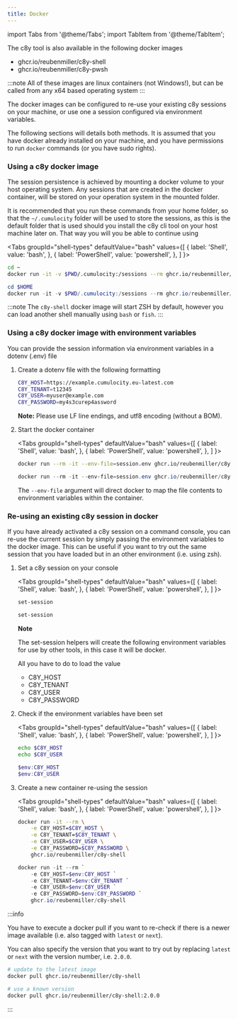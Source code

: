 ```yaml
---
title: Docker
---
```


import Tabs from '@theme/Tabs';
import TabItem from '@theme/TabItem';

The c8y tool is also available in the following docker images

* ghcr.io/reubenmiller/c8y-shell
* ghcr.io/reubenmiller/c8y-pwsh

:::note
All of these images are linux containers (not Windows!), but can be called from any x64 based operating system
:::

The docker images can be configured to re-use your existing c8y sessions on your machine, or use one a session configured via environment variables.

The following sections will details both methods. It is assumed that you have docker already installed on your machine, and you have permissions to run `docker` commands (or you have sudo rights).

### Using a c8y docker image

The session persistence is achieved by mounting a docker volume to your host operating system. Any sessions that are created in the docker container, will be stored on your operation system in the mounted folder.

It is recommended that you run these commands from your home folder, so that the `~/.cumulocity` folder will be used to store the sessions, as this is the default folder that is used should you install the c8y cli tool on your host machine later on. That way you will you be able to continue using 


<Tabs
  groupId="shell-types"
  defaultValue="bash"
  values={[
    { label: 'Shell', value: 'bash', },
    { label: 'PowerShell', value: 'powershell', },
  ]
}>
<TabItem value="bash">

```bash
cd ~
docker run -it -v $PWD/.cumulocity:/sessions --rm ghcr.io/reubenmiller/c8y-shell
```

</TabItem>
<TabItem value="powershell">

```powershell
cd $HOME
docker run -it -v $PWD/.cumulocity:/sessions --rm ghcr.io/reubenmiller/c8y-pwsh
```

</TabItem>
</Tabs>

:::note
The `c8y-shell` docker image will start ZSH by default, however you can load another shell manually using `bash` or `fish`.
:::


### Using a c8y docker image with environment variables

You can provide the session information via environment variables in a dotenv (.env) file

1. Create a dotenv file with the following formatting

    ```bash title="file: session.env"
    C8Y_HOST=https://example.cumulocity.eu-latest.com
    C8Y_TENANT=t12345
    C8Y_USER=myuser@example.com
    C8Y_PASSWORD=my4s3curep4assword
    ```

    **Note:** Please use LF line endings, and utf8 encoding (without a BOM).

2. Start the docker container

    <Tabs
    groupId="shell-types"
    defaultValue="bash"
    values={[
        { label: 'Shell', value: 'bash', },
        { label: 'PowerShell', value: 'powershell', },
    ]
    }>
    <TabItem value="bash">

    ```bash
    docker run --rm -it --env-file=session.env ghcr.io/reubenmiller/c8y-shell
    ```

    </TabItem>
    <TabItem value="powershell">

    ```powershell
    docker run --rm -it --env-file=session.env ghcr.io/reubenmiller/c8y-shell
    ```

    </TabItem>
    </Tabs>

    The `--env-file` argument will direct docker to map the file contents to environment variables within the container.

### Re-using an existing c8y session in docker

If you have already activated a c8y session on a command console, you can re-use the current session by simply passing the environment variables to the docker image. This can be useful if you want to try out the same session that you have loaded but in an other environment (i.e. using zsh).


1. Set a c8y session on your console

    <Tabs
    groupId="shell-types"
    defaultValue="bash"
    values={[
        { label: 'Shell', value: 'bash', },
        { label: 'PowerShell', value: 'powershell', },
    ]
    }>
    <TabItem value="bash">

    ```bash
    set-session
    ```

    </TabItem>
    <TabItem value="powershell">

    ```powershell
    set-session
    ```

    </TabItem>
    </Tabs>

    **Note**

    The set-session helpers will create the following environment variables for use by other tools, in this case it will be docker.

    All you have to do to load the value

    * C8Y_HOST
    * C8Y_TENANT
    * C8Y_USER
    * C8Y_PASSWORD

2. Check if the environment variables have been set

    <Tabs
    groupId="shell-types"
    defaultValue="bash"
    values={[
        { label: 'Shell', value: 'bash', },
        { label: 'PowerShell', value: 'powershell', },
    ]
    }>
    <TabItem value="bash">

    ```bash
    echo $C8Y_HOST
    echo $C8Y_USER
    ```

    </TabItem>
    <TabItem value="powershell">

    ```powershell
    $env:C8Y_HOST
    $env:C8Y_USER
    ```

    </TabItem>
    </Tabs>


3. Create a new container re-using the session

    <Tabs
    groupId="shell-types"
    defaultValue="bash"
    values={[
        { label: 'Shell', value: 'bash', },
        { label: 'PowerShell', value: 'powershell', },
    ]
    }>
    <TabItem value="bash">

    ```bash
    docker run -it --rm \
        -e C8Y_HOST=$C8Y_HOST \
        -e C8Y_TENANT=$C8Y_TENANT \
        -e C8Y_USER=$C8Y_USER \
        -e C8Y_PASSWORD=$C8Y_PASSWORD \
        ghcr.io/reubenmiller/c8y-shell
    ```

    </TabItem>
    <TabItem value="powershell">

    ```powershell
    docker run -it --rm `
        -e C8Y_HOST=$env:C8Y_HOST `
        -e C8Y_TENANT=$env:C8Y_TENANT `
        -e C8Y_USER=$env:C8Y_USER `
        -e C8Y_PASSWORD=$env:C8Y_PASSWORD `
        ghcr.io/reubenmiller/c8y-shell
    ```

    </TabItem>
    </Tabs>


:::info

You have to execute a docker pull if you want to re-check if there is a newer image available (i.e. also tagged with `latest` or `next`). 

You can also specify the version that you want to try out by replacing `latest` or `next` with the version number, i.e. `2.0.0`.

```bash
# update to the latest image
docker pull ghcr.io/reubenmiller/c8y-shell

# use a known version
docker pull ghcr.io/reubenmiller/c8y-shell:2.0.0
```
:::
